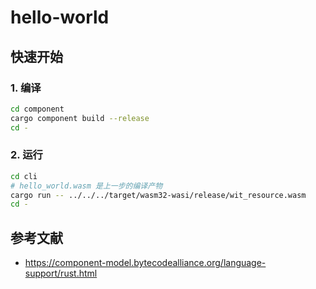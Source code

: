 # hello-world

## 快速开始

### 1. 编译
```bash
cd component
cargo component build --release
cd -
```

### 2. 运行

```bash
cd cli
# hello_world.wasm 是上一步的编译产物
cargo run -- ../../../target/wasm32-wasi/release/wit_resource.wasm
cd -
```

## 参考文献
- https://component-model.bytecodealliance.org/language-support/rust.html
